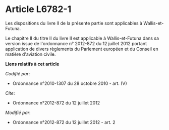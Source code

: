 # Article L6782-1

Les dispositions du livre II de la présente partie sont applicables à Wallis-et-Futuna. 

Le chapitre II du titre II du livre II est applicable à Wallis-et-Futuna dans sa version issue de l'ordonnance n° 2012-872 du
12 juillet 2012 portant application de divers règlements du Parlement européen et du Conseil en matière d'aviation civile.

**Liens relatifs à cet article**

_Codifié par_:

  - Ordonnance n°2010-1307 du 28 octobre 2010 - art. (V)

_Cite_:

  - Ordonnance n°2012-872 du 12 juillet 2012

_Modifié par_:

  - Ordonnance n°2012-872 du 12 juillet 2012 - art. 2
